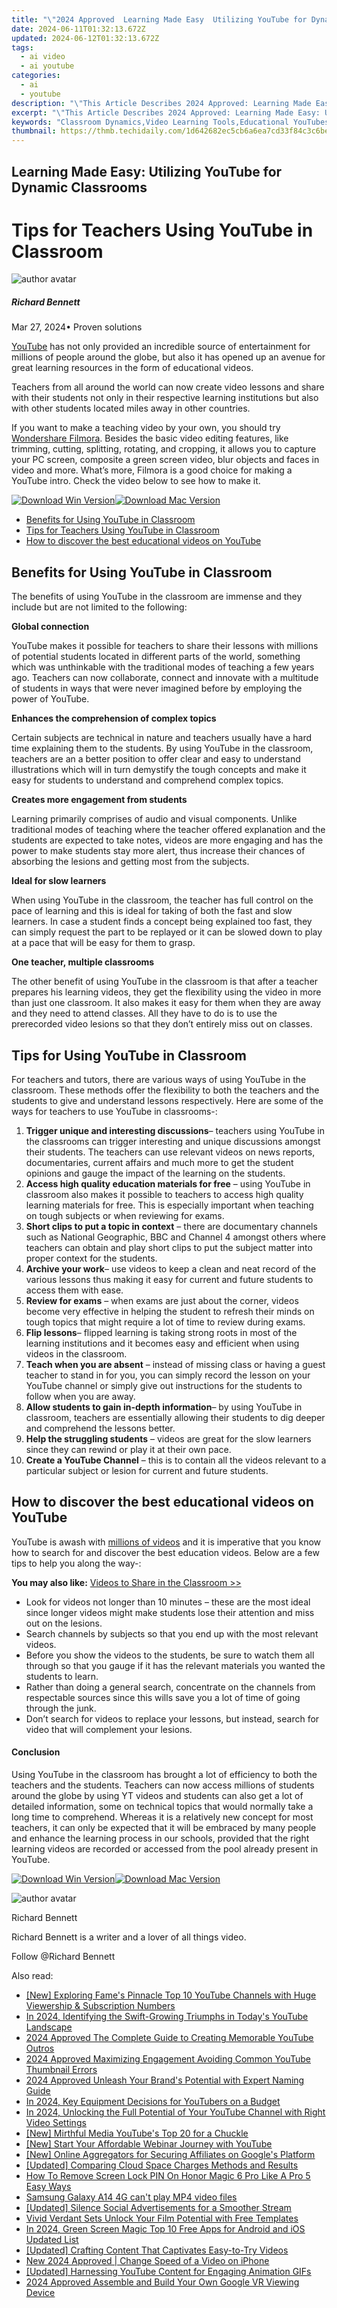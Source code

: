 ```yaml
---
title: "\"2024 Approved  Learning Made Easy  Utilizing YouTube for Dynamic Classrooms\""
date: 2024-06-11T01:32:13.672Z
updated: 2024-06-12T01:32:13.672Z
tags:
  - ai video
  - ai youtube
categories:
  - ai
  - youtube
description: "\"This Article Describes 2024 Approved: Learning Made Easy: Utilizing YouTube for Dynamic Classrooms\""
excerpt: "\"This Article Describes 2024 Approved: Learning Made Easy: Utilizing YouTube for Dynamic Classrooms\""
keywords: "Classroom Dynamics,Video Learning Tools,Educational YouTubes,Simplified Study Methods,Interactive Teaching Aids,Online Education Resources,Dynamic Teaching Strategies"
thumbnail: https://thmb.techidaily.com/1d642682ec5cb6a6ea7cd33f84c3c6bed241d468dfb7fb68a3c7508632db1da6.jpg
---
```


## Learning Made Easy: Utilizing YouTube for Dynamic Classrooms

# Tips for Teachers Using YouTube in Classroom

![author avatar](https://images.wondershare.com/filmora/article-images/richard-bennett.jpg)

##### Richard Bennett

 Mar 27, 2024• Proven solutions

[YouTube](https://tools.techidaily.com/wondershare/filmora/download/) has not only provided an incredible source of entertainment for millions of people around the globe, but also it has opened up an avenue for great learning resources in the form of educational videos.

 Teachers from all around the world can now create video lessons and share with their students not only in their respective learning institutions but also with other students located miles away in other countries.

 If you want to make a teaching video by your own, you should try [Wondershare Filmora](https://tools.techidaily.com/wondershare/filmora/download/). Besides the basic video editing features, like trimming, cutting, splitting, rotating, and cropping, it allows you to capture your PC screen, composite a green screen video, blur objects and faces in video and more. What’s more, Filmora is a good choice for making a YouTube intro. Check the video below to see how to make it.

[![Download Win Version](https://images.wondershare.com/filmora/guide/download-btn-win.jpg)](https://tools.techidaily.com/wondershare/filmora/download/)[![Download Mac Version](https://images.wondershare.com/filmora/guide/download-btn-mac.jpg)](https://tools.techidaily.com/wondershare/filmora/download/)

* [Benefits for Using YouTube in Classroom](#part1)
* [Tips for Teachers Using YouTube in Classroom](#part2)
* [How to discover the best educational videos on YouTube](#part3)

## Benefits for Using YouTube in Classroom

 The benefits of using YouTube in the classroom are immense and they include but are not limited to the following:

**Global connection**

 YouTube makes it possible for teachers to share their lessons with millions of potential students located in different parts of the world, something which was unthinkable with the traditional modes of teaching a few years ago. Teachers can now collaborate, connect and innovate with a multitude of students in ways that were never imagined before by employing the power of YouTube.

**Enhances the comprehension of complex topics**

 Certain subjects are technical in nature and teachers usually have a hard time explaining them to the students. By using YouTube in the classroom, teachers are an a better position to offer clear and easy to understand illustrations which will in turn demystify the tough concepts and make it easy for students to understand and comprehend complex topics.

**Creates more engagement from students**

 Learning primarily comprises of audio and visual components. Unlike traditional modes of teaching where the teacher offered explanation and the students are expected to take notes, videos are more engaging and has the power to make students stay more alert, thus increase their chances of absorbing the lesions and getting most from the subjects.

**Ideal for slow learners**

 When using YouTube in the classroom, the teacher has full control on the pace of learning and this is ideal for taking of both the fast and slow learners. In case a student finds a concept being explained too fast, they can simply request the part to be replayed or it can be slowed down to play at a pace that will be easy for them to grasp.

**One teacher, multiple classrooms**

 The other benefit of using YouTube in the classroom is that after a teacher prepares his learning videos, they get the flexibility using the video in more than just one classroom. It also makes it easy for them when they are away and they need to attend classes. All they have to do is to use the prerecorded video lesions so that they don’t entirely miss out on classes.

## Tips for Using YouTube in Classroom

 For teachers and tutors, there are various ways of using YouTube in the classroom. These methods offer the flexibility to both the teachers and the students to give and understand lessons respectively. Here are some of the ways for teachers to use YouTube in classrooms-:

1. **Trigger unique and interesting discussions**– teachers using YouTube in the classrooms can trigger interesting and unique discussions amongst their students. The teachers can use relevant videos on news reports, documentaries, current affairs and much more to get the student opinions and gauge the impact of the learning on the students.
2. **Access high quality education materials for free** – using YouTube in classroom also makes it possible to teachers to access high quality learning materials for free. This is especially important when teaching on tough subjects or when reviewing for exams.
3. **Short clips to put a topic in context** – there are documentary channels such as National Geographic, BBC and Channel 4 amongst others where teachers can obtain and play short clips to put the subject matter into proper context for the students.
4. **Archive your work**– use videos to keep a clean and neat record of the various lessons thus making it easy for current and future students to access them with ease.
5. **Review for exams** – when exams are just about the corner, videos become very effective in helping the student to refresh their minds on tough topics that might require a lot of time to review during exams.
6. **Flip lessons**– flipped learning is taking strong roots in most of the learning institutions and it becomes easy and efficient when using videos in the classroom.
7. **Teach when you are absent** – instead of missing class or having a guest teacher to stand in for you, you can simply record the lesson on your YouTube channel or simply give out instructions for the students to follow when you are away.
8. **Allow students to gain in-depth information**– by using YouTube in classroom, teachers are essentially allowing their students to dig deeper and comprehend the lessons better.
9. **Help the struggling students** – videos are great for the slow learners since they can rewind or play it at their own pace.
10. **Create a YouTube Channel** – this is to contain all the videos relevant to a particular subject or lesion for current and future students.

## How to discover the best educational videos on YouTube

 YouTube is awash with [millions of videos](https://tools.techidaily.com/wondershare/filmora/download/) and it is imperative that you know how to search for and discover the best education videos. Below are a few tips to help you along the way-:

**You may also like:** [Videos to Share in the Classroom >>](https://tools.techidaily.com/wondershare/filmora/download/)

* Look for videos not longer than 10 minutes – these are the most ideal since longer videos might make students lose their attention and miss out on the lesions.
* Search channels by subjects so that you end up with the most relevant videos.
* Before you show the videos to the students, be sure to watch them all through so that you gauge if it has the relevant materials you wanted the students to learn.
* Rather than doing a general search, concentrate on the channels from respectable sources since this wills save you a lot of time of going through the junk.
* Don’t search for videos to replace your lessons, but instead, search for video that will complement your lesions.

#### Conclusion

 Using YouTube in the classroom has brought a lot of efficiency to both the teachers and the students. Teachers can now access millions of students around the globe by using YT videos and students can also get a lot of detailed information, some on technical topics that would normally take a long time to comprehend. Whereas it is a relatively new concept for most teachers, it can only be expected that it will be embraced by many people and enhance the learning process in our schools, provided that the right learning videos are recorded or accessed from the pool already present in YouTube.

[![Download Win Version](https://images.wondershare.com/filmora/guide/download-btn-win.jpg)](https://tools.techidaily.com/wondershare/filmora/download/)[![Download Mac Version](https://images.wondershare.com/filmora/guide/download-btn-mac.jpg)](https://tools.techidaily.com/wondershare/filmora/download/)

![author avatar](https://images.wondershare.com/filmora/article-images/richard-bennett.jpg)

Richard Bennett

Richard Bennett is a writer and a lover of all things video.

Follow @Richard Bennett

<span class="atpl-alsoreadstyle">Also read:</span>
<div><ul>
<li><a href="https://youtube-help.techidaily.com/new-exploring-fames-pinnacle-top-10-youtube-channels-with-huge-viewership-and-subscription-numbers/"><u>[New] Exploring Fame's Pinnacle  Top 10 YouTube Channels with Huge Viewership & Subscription Numbers</u></a></li>
<li><a href="https://youtube-help.techidaily.com/in-2024-identifying-the-swift-growing-triumphs-in-todays-youtube-landscape/"><u>In 2024, Identifying the Swift-Growing Triumphs in Today's YouTube Landscape</u></a></li>
<li><a href="https://youtube-help.techidaily.com/2024-approved-the-complete-guide-to-creating-memorable-youtube-outros/"><u>2024 Approved  The Complete Guide to Creating Memorable YouTube Outros</u></a></li>
<li><a href="https://youtube-help.techidaily.com/2024-approved-maximizing-engagement-avoiding-common-youtube-thumbnail-errors/"><u>2024 Approved  Maximizing Engagement  Avoiding Common YouTube Thumbnail Errors</u></a></li>
<li><a href="https://youtube-help.techidaily.com/2024-approved-unleash-your-brands-potential-with-expert-naming-guide/"><u>2024 Approved  Unleash Your Brand's Potential with Expert Naming Guide</u></a></li>
<li><a href="https://youtube-help.techidaily.com/in-2024-key-equipment-decisions-for-youtubers-on-a-budget/"><u>In 2024, Key Equipment Decisions for YouTubers on a Budget</u></a></li>
<li><a href="https://youtube-help.techidaily.com/in-2024-unlocking-the-full-potential-of-your-youtube-channel-with-right-video-settings/"><u>In 2024, Unlocking the Full Potential of Your YouTube Channel with Right Video Settings</u></a></li>
<li><a href="https://youtube-help.techidaily.com/new-mirthful-media-youtubes-top-20-for-a-chuckle/"><u>[New] Mirthful Media  YouTube's Top 20 for a Chuckle</u></a></li>
<li><a href="https://youtube-help.techidaily.com/new-start-your-affordable-webinar-journey-with-youtube/"><u>[New] Start Your Affordable Webinar Journey with YouTube</u></a></li>
<li><a href="https://youtube-help.techidaily.com/new-online-aggregators-for-securing-affiliates-on-googles-platform/"><u>[New] Online Aggregators for Securing Affiliates on Google's Platform</u></a></li>
<li><a href="https://extra-tips.techidaily.com/updated-comparing-cloud-space-charges-methods-and-results/"><u>[Updated] Comparing Cloud Space Charges  Methods and Results</u></a></li>
<li><a href="https://easy-unlock-android.techidaily.com/how-to-remove-screen-lock-pin-on-honor-magic-6-pro-like-a-pro-5-easy-ways-by-drfone-android/"><u>How To Remove Screen Lock PIN On Honor Magic 6 Pro Like A Pro 5 Easy Ways</u></a></li>
<li><a href="https://techidaily.com/samsung-galaxy-a14-4g-cant-play-mp4-video-files-by-aiseesoft-video-converter-play-mp4-on-android/"><u>Samsung Galaxy A14 4G can't play MP4 video files</u></a></li>
<li><a href="https://facebook-clips.techidaily.com/updated-silence-social-advertisements-for-a-smoother-stream/"><u>[Updated] Silence Social Advertisements for a Smoother Stream</u></a></li>
<li><a href="https://extra-hints.techidaily.com/vivid-verdant-sets-unlock-your-film-potential-with-free-templates/"><u>Vivid Verdant Sets  Unlock Your Film Potential with Free Templates</u></a></li>
<li><a href="https://video-ai-editor.techidaily.com/in-2024-green-screen-magic-top-10-free-apps-for-android-and-ios-updated-list/"><u>In 2024, Green Screen Magic Top 10 Free Apps for Android and iOS Updated List</u></a></li>
<li><a href="https://extra-tips.techidaily.com/updated-crafting-content-that-captivates-easy-to-try-videos/"><u>[Updated] Crafting Content That Captivates  Easy-to-Try Videos</u></a></li>
<li><a href="https://ai-editing-video.techidaily.com/1713954068781-new-2024-approved-change-speed-of-a-video-on-iphone/"><u>New 2024 Approved | Change Speed of a Video on iPhone</u></a></li>
<li><a href="https://facebook-record-videos.techidaily.com/updated-harnessing-youtube-content-for-engaging-animation-gifs/"><u>[Updated] Harnessing YouTube Content for Engaging Animation GIFs</u></a></li>
<li><a href="https://extra-tips.techidaily.com/2024-approved-assemble-and-build-your-own-google-vr-viewing-device/"><u>2024 Approved  Assemble and Build Your Own Google VR Viewing Device</u></a></li>
</ul></div>

<ins class="adsbygoogle"
      style="display:block"
      data-ad-client="ca-pub-7571918770474297"
      data-ad-slot="8358498916"
      data-ad-format="auto"
      data-full-width-responsive="true"></ins>